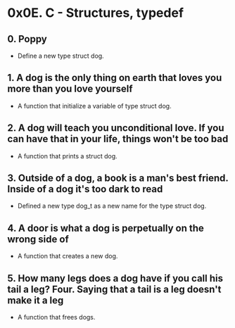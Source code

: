 # 0x0E. C - Structures, typedef

## 0. Poppy
* Define a new type struct dog.

## 1. A dog is the only thing on earth that loves you more than you love yourself
*  A function that initialize a variable of type struct dog.

## 2. A dog will teach you unconditional love. If you can have that in your life, things won't be too bad
* A function that prints a struct dog.

## 3. Outside of a dog, a book is a man's best friend. Inside of a dog it's too dark to read
* Defined a new type dog_t as a new name for the type struct dog.

## 4. A door is what a dog is perpetually on the wrong side of
*  A function that creates a new dog.

## 5. How many legs does a dog have if you call his tail a leg? Four. Saying that a tail is a leg doesn't make it a leg
*  A function that frees dogs.
